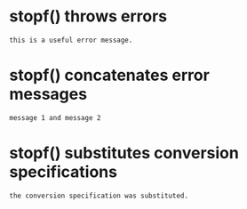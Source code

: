 # stopf() throws errors

    this is a useful error message.

# stopf() concatenates error messages

    message 1 and message 2

# stopf() substitutes conversion specifications

    the conversion specification was substituted.

